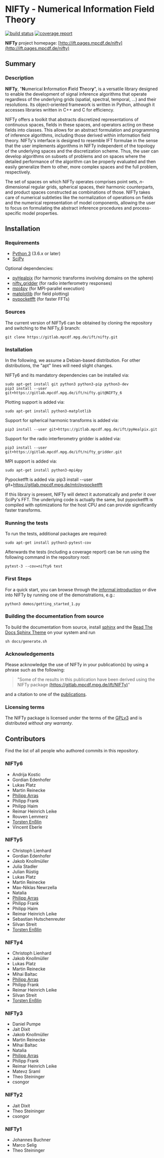 NIFTy - Numerical Information Field Theory
==========================================
[![build status](https://gitlab.mpcdf.mpg.de/ift/NIFTy/badges/NIFTy_6/build.svg)](https://gitlab.mpcdf.mpg.de/ift/NIFTy/commits/NIFTy_6)
[![coverage report](https://gitlab.mpcdf.mpg.de/ift/NIFTy/badges/NIFTy_6/coverage.svg)](https://gitlab.mpcdf.mpg.de/ift/NIFTy/commits/NIFTy_6)

**NIFTy** project homepage:
[http://ift.pages.mpcdf.de/nifty](http://ift.pages.mpcdf.de/nifty)

Summary
-------

### Description

**NIFTy**, "**N**umerical **I**nformation **F**ield **T**heor<strong>y</strong>", is
a versatile library designed to enable the development of signal
inference algorithms that operate regardless of the underlying grids
(spatial, spectral, temporal, …) and their resolutions.
Its object-oriented framework is written in Python, although it accesses
libraries written in C++ and C for efficiency.

NIFTy offers a toolkit that abstracts discretized representations of
continuous spaces, fields in these spaces, and operators acting on
these fields into classes.
This allows for an abstract formulation and programming of inference
algorithms, including those derived within information field theory.
NIFTy's interface is designed to resemble IFT formulae in the sense
that the user implements algorithms in NIFTy independent of the topology
of the underlying spaces and the discretization scheme.
Thus, the user can develop algorithms on subsets of problems and on
spaces where the detailed performance of the algorithm can be properly
evaluated and then easily generalize them to other, more complex spaces
and the full problem, respectively.

The set of spaces on which NIFTy operates comprises point sets,
*n*-dimensional regular grids, spherical spaces, their harmonic
counterparts, and product spaces constructed as combinations of those.
NIFTy takes care of numerical subtleties like the normalization of
operations on fields and the numerical representation of model
components, allowing the user to focus on formulating the abstract
inference procedures and process-specific model properties.


Installation
------------

### Requirements

- [Python 3](https://www.python.org/) (3.6.x or later)
- [SciPy](https://www.scipy.org/)

Optional dependencies:
- [pyHealpix](https://gitlab.mpcdf.mpg.de/ift/pyHealpix) (for harmonic
    transforms involving domains on the sphere)
- [nifty_gridder](https://gitlab.mpcdf.mpg.de/ift/nifty_gridder) (for radio
    interferometry responses)
- [mpi4py](https://mpi4py.scipy.org) (for MPI-parallel execution)
- [matplotlib](https://matplotlib.org/) (for field plotting)
- [pypocketfft](https://gitlab.mpcdf.mpg.de/mtr/pypocketfft) (for faster FFTs)

### Sources

The current version of NIFTy6 can be obtained by cloning the repository and
switching to the NIFTy_6 branch:

    git clone https://gitlab.mpcdf.mpg.de/ift/nifty.git

### Installation

In the following, we assume a Debian-based distribution. For other
distributions, the "apt" lines will need slight changes.

NIFTy6 and its mandatory dependencies can be installed via:

    sudo apt-get install git python3 python3-pip python3-dev
    pip3 install --user git+https://gitlab.mpcdf.mpg.de/ift/nifty.git@NIFTy_6

Plotting support is added via:

    sudo apt-get install python3-matplotlib

Support for spherical harmonic transforms is added via:

    pip3 install --user git+https://gitlab.mpcdf.mpg.de/ift/pyHealpix.git

Support for the radio interferometry gridder is added via:

    pip3 install --user git+https://gitlab.mpcdf.mpg.de/ift/nifty_gridder.git

MPI support is added via:

    sudo apt-get install python3-mpi4py

Pypocketfft is added via:
    pip3 install --user git+https://gitlab.mpcdf.mpg.de/mtr/pypocketfft

If this library is present, NIFTy will detect it automatically and prefer
it over SciPy's FFT. The underlying code is actually the same, but
pypocketfft is compiled with optimizations for the host CPU and can provide
significantly faster transforms.

### Running the tests

To run the tests, additional packages are required:

    sudo apt-get install python3-pytest-cov

Afterwards the tests (including a coverage report) can be run using the
following command in the repository root:

    pytest-3 --cov=nifty6 test

### First Steps

For a quick start, you can browse through the [informal
introduction](http://ift.pages.mpcdf.de/nifty/code.html) or
dive into NIFTy by running one of the demonstrations, e.g.:

    python3 demos/getting_started_1.py

### Building the documentation from source

To build the documentation from source, install
[sphinx](https://www.sphinx-doc.org/en/stable/index.html) and the
[Read The Docs Sphinx Theme](https://github.com/readthedocs/sphinx_rtd_theme)
on your system and run

    sh docs/generate.sh

### Acknowledgements

Please acknowledge the use of NIFTy in your publication(s) by using a
phrase such as the following:

> "Some of the results in this publication have been derived using the
> NIFTy package [(https://gitlab.mpcdf.mpg.de/ift/NIFTy)](https://gitlab.mpcdf.mpg.de/ift/NIFTy)"

and a citation to one of the [publications](http://ift.pages.mpcdf.de/nifty/citations.html).


### Licensing terms

The NIFTy package is licensed under the terms of the
[GPLv3](https://www.gnu.org/licenses/gpl.html) and is distributed
*without any warranty*.


Contributors
------------
Find the list of all people who authored commits in this repository.

### NIFTy6

- Andrija Kostic
- Gordian Edenhofer
- Lukas Platz
- Martin Reinecke
- [Philipp Arras](https://wwwmpa.mpa-garching.mpg.de/~parras/)
- Philipp Frank
- Philipp Haim
- Reimar Heinrich Leike
- Rouven Lemmerz
- [Torsten Enßlin](https://wwwmpa.mpa-garching.mpg.de/~ensslin/)
- Vincent Eberle


### NIFTy5

- Christoph Lienhard
- Gordian Edenhofer
- Jakob Knollmüller
- Julia Stadler
- Julian Rüstig
- Lukas Platz
- Martin Reinecke
- Max-Niklas Newrzella
- Natalia
- [Philipp Arras](https://wwwmpa.mpa-garching.mpg.de/~parras/)
- Philipp Frank
- Philipp Haim
- Reimar Heinrich Leike
- Sebastian Hutschenreuter
- Silvan Streit
- [Torsten Enßlin](https://wwwmpa.mpa-garching.mpg.de/~ensslin/)


### NIFTy4

- Christoph Lienhard
- Jakob Knollmüller
- Lukas Platz
- Martin Reinecke
- Mihai Baltac
- [Philipp Arras](https://wwwmpa.mpa-garching.mpg.de/~parras/)
- Philipp Frank
- Reimar Heinrich Leike
- Silvan Streit
- [Torsten Enßlin](https://wwwmpa.mpa-garching.mpg.de/~ensslin/)


### NIFTy3

- Daniel Pumpe
- Jait Dixit
- Jakob Knollmüller
- Martin Reinecke
- Mihai Baltac
- Natalia
- [Philipp Arras](https://wwwmpa.mpa-garching.mpg.de/~parras/)
- Philipp Frank
- Reimar Heinrich Leike
- Matevz Sraml
- Theo Steininger
- csongor

### NIFTy2

- Jait Dixit
- Theo Steininger
- csongor


### NIFTy1

- Johannes Buchner
- Marco Selig
- Theo Steininger
